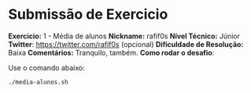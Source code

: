 # Submissão de Exercicio

**Exercicio:** 1 - Média de alunos
**Nickname:** rafif0s
**Nível Técnico:** Júnior
**Twitter**: https://twitter.com/rafif0s (opcional)
**Dificuldade de Resolução:** Baixa
**Comentários:** Tranquilo, também.
**Como rodar o desafio**:

Use o comando abaixo:

```shell-session
./media-alunos.sh
```
